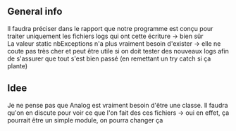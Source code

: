 ## General info

Il faudra préciser dans le rapport que notre programme est conçu pour traiter uniquement les fichiers logs qui ont cette écriture -> bien sûr  
La valeur static nbExceptions n'a plus vraiment besoin d'exister -> elle ne coute pas très cher et peut être utile si on doit tester des nouveaux logs afin de s'assurer que tout s'est bien passé (en remettant un try catch si ça plante)  

## Idee

Je ne pense pas que Analog est vraiment besoin d'être une classe. Il faudra qu'on en discute pour voir ce que l'on fait des ces fichiers -> oui en effet, ça pourrait être un simple module, on pourra changer ça  
